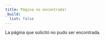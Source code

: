 ```yaml
---
title: Página no encontrada!
_build:
  list: false
---
```


La página que solicitó no pudo ser encontrada.

